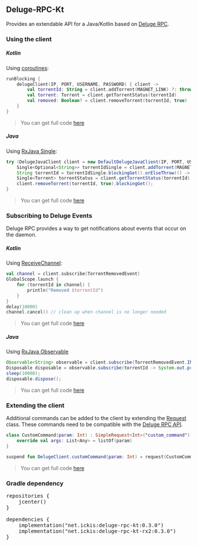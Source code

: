 ## Deluge-RPC-Kt
Provides an extendable API for a Java/Kotlin based on [Deluge RPC](https://deluge.readthedocs.io/en/develop/reference/rpc.html).

### Using the client

##### Kotlin
Using [coroutines](https://github.com/Kotlin/kotlinx.coroutines):
```kotlin
runBlocking {
    delugeClient(IP, PORT, USERNAME, PASSWORD) { client ->
        val torrentId: String = client.addTorrent(MAGNET_LINK) ?: throw IllegalArgumentException("Bad magnet link")
        val torrent: Torrent = client.getTorrentStatus(torrentId)
        val removed: Boolean? = client.removeTorrent(torrentId, true)
    }
}
```
> You can get full code [here](samples/src/main/kotlin/net/ickis/deluge/samples/SimpleClient.kt)
##### Java
Using [RxJava Single](http://reactivex.io/documentation/single.html):
```java
try (DelugeJavaClient client = new DefaultDelugeJavaClient(IP, PORT, USERNAME, PASSWORD)) {
    Single<Optional<String>> torrentIdSingle = client.addTorrent(MAGNET_LINK);
    String torrentId = torrentIdSingle.blockingGet().orElseThrow(() -> new IllegalArgumentException("Bad magnet link"));
    Single<Torrent> torrentStatus = client.getTorrentStatus(torrentId);
    client.removeTorrent(torrentId, true).blockingGet();
}
```
> You can get full code [here](samples/src/main/java/net/ickis/deluge/samples/SimpleClient.java)

### Subscribing to Deluge Events
Deluge RPC provides a way to get notifications about events that occur on the daemon.
##### Kotlin
Using [ReceiveChannel](https://kotlin.github.io/kotlinx.coroutines/kotlinx-coroutines-core/kotlinx.coroutines.channels/-receive-channel/):
```kotlin
val channel = client.subscribe(TorrentRemovedEvent)
GlobalScope.launch {
    for (torrentId in channel) {
        println("Removed $torrentId")
    }
}
delay(10000)
channel.cancel() // clean up when channel is no longer needed
```
> You can get full code [here](samples/src/main/kotlin/net/ickis/deluge/samples/HandlingEvents.kt)
##### Java
Using [RxJava Observable](http://reactivex.io/documentation/observable.html)
```java
Observable<String> observable = client.subscribe(TorrentRemovedEvent.INSTANCE);
Disposable disposable = observable.subscribe(torrentId -> System.out.println("Removed " + torrentId));
sleep(10000);
disposable.dispose();
```
> You can get full code [here](samples/src/main/java/net/ickis/deluge/samples/HandlingEvents.java)

### Extending the client

Additional commands can be added to the client by extending the [Request](src/main/kotlin/net/ickis/deluge/request/Request.kt) class.
These commands need to be compatible with the [Deluge RPC API](https://deluge.readthedocs.io/en/develop/reference/api.html).

```kotlin
class CustomCommand(param: Int) : SimpleRequest<Int>("custom_command") {
    override val args: List<Any> = listOf(param)
}

suspend fun DelugeClient.customCommand(param: Int) = request(CustomCommand(param))
```
> You can get full code [here](samples/src/main/kotlin/net/ickis/deluge/samples/ExtendingTheClient.kt)
### Gradle dependency

<pre>
repositories {
    jcenter()
}

dependencies {
    implementation("net.ickis:deluge-rpc-kt:0.3.0")
    implementation("net.ickis:deluge-rpc-kt-rx2:0.3.0")
}
</pre>
